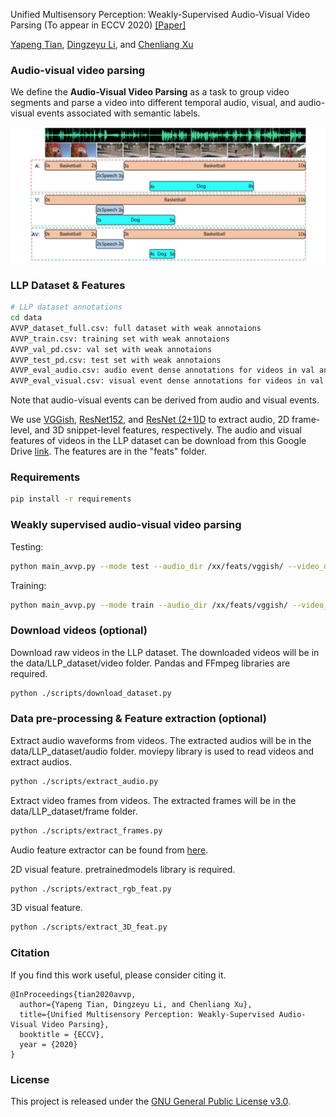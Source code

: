 Unified Multisensory Perception: Weakly-Supervised Audio-Visual Video Parsing (To appear in ECCV 2020) [[Paper]](https://arxiv.org/pdf/2007.10558.pdf)

[Yapeng Tian](http://yapengtian.org/), [Dingzeyu Li](https://dingzeyu.li/), and [Chenliang Xu](https://www.cs.rochester.edu/~cxu22/) 

### Audio-visual video parsing

We define the <b>Audio-Visual Video Parsing</b> as a task to group video segments
and parse a video into different temporal audio, visual, and audio-visual events
associated with semantic labels.

![image](Figs/avvp_fig.png)


### LLP Dataset & Features
```bash
# LLP dataset annotations
cd data
AVVP_dataset_full.csv: full dataset with weak annotaions
AVVP_train.csv: training set with weak annotaions
AVVP_val_pd.csv: val set with weak annotaions
AVVP_test_pd.csv: test set with weak annotaions
AVVP_eval_audio.csv: audio event dense annotations for videos in val and test sets
AVVP_eval_visual.csv: visual event dense annotations for videos in val and test sets
```
Note that audio-visual events can be derived from audio and visual events.

We use [VGGish](https://github.com/tensorflow/models/tree/master/research/audioset/vggish), [ResNet152](https://pytorch.org/docs/stable/torchvision/models.html), and [ResNet (2+1)D](https://pytorch.org/docs/stable/torchvision/models.html) to extract audio, 2D frame-level, and 3D snippet-level features, respectively. 
The audio and visual features of videos in the LLP dataset can be download from this Google Drive [link](https://drive.google.com/file/d/10CeaI1G9uIyz5dKnd7XTeH9-qOehC7CL/view). The features are in the "feats" folder.


### Requirements

```bash
pip install -r requirements
```

### Weakly supervised audio-visual video parsing 

Testing: 


```bash
python main_avvp.py --mode test --audio_dir /xx/feats/vggish/ --video_dir /xx/feats/res152/ --st_dir /xx/feats/r2plus1d_18/
```

Training:

```bash
python main_avvp.py --mode train --audio_dir /xx/feats/vggish/ --video_dir /xx/feats/res152/ --st_dir /xx/feats/r2plus1d_18/
```
### Download videos (optional)

Download raw videos in the LLP dataset. The downloaded videos will be in the data/LLP_dataset/video folder. Pandas and FFmpeg libraries are required.
```bash
python ./scripts/download_dataset.py 
```

### Data pre-processing & Feature extraction (optional)
Extract audio waveforms from videos. The extracted audios will be in the data/LLP_dataset/audio folder.  moviepy library is used to read videos and extract audios.   
```bash
python ./scripts/extract_audio.py
```
Extract video frames from videos. The extracted frames will be in the data/LLP_dataset/frame folder. 
```bash
python ./scripts/extract_frames.py 
```

Audio feature extractor can be found from [here](https://drive.google.com/file/d/1TJL3cIpZsPHGVAdMgyr43u_vlsxcghKY/view).

2D visual feature. pretrainedmodels library is required.
```bash
python ./scripts/extract_rgb_feat.py
```
3D visual feature. 
```bash
python ./scripts/extract_3D_feat.py
```


### Citation

If you find this work useful, please consider citing it.

<pre><code>@InProceedings{tian2020avvp,
  author={Yapeng Tian, Dingzeyu Li, and Chenliang Xu},
  title={Unified Multisensory Perception: Weakly-Supervised Audio-Visual Video Parsing},
  booktitle = {ECCV},
  year = {2020}
}
</code></pre>

### License
This project is released under the [GNU General Public License v3.0](https://github.com/Mukosame/Zooming-Slow-Mo-CVPR-2020/blob/master/LICENSE).




